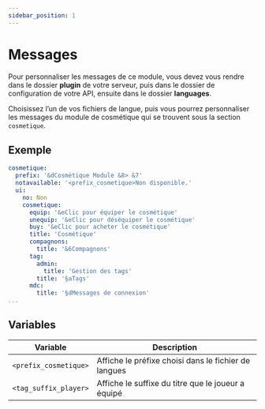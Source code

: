 ```yaml
---
sidebar_position: 1
---
```


# Messages
Pour personnaliser les messages de ce module, vous devez vous rendre dans le dossier **plugin** de votre serveur, puis dans le dossier de configuration de votre API, ensuite dans le dossier **languages**. 

Choisissez l’un de vos fichiers de langue, puis vous pourrez personnaliser les messages du module de cosmétique qui se trouvent sous la section `cosmetique`.

## Exemple
```yml
cosmetique:
  prefix: '&dCosmétique Module &8> &7'
  notavailable: '<prefix_cosmetique>Non disponible.'
  ui:
    no: Non
    cosmetique:
      equip: '&eClic pour équiper le cosmétique'
      unequip: '&eClic pour déséquiper le cosmétique'
      buy: '&eClic pour acheter le cosmétique'
      title: 'Cosmétique'
      compagnons:
        title: '&6Compagnons'
      tag:
        admin:
          title: 'Gestion des tags'
        title: '§aTags'
      mdc:
        title: '§dMessages de connexion'
...
```

## Variables
| Variable              | Description                                         |
|-----------------------|-----------------------------------------------------|
| `<prefix_cosmetique>` | Affiche le préfixe choisi dans le fichier de langues |
| `<tag_suffix_player>` | Affiche le suffixe du titre que le joueur a équipé  |
